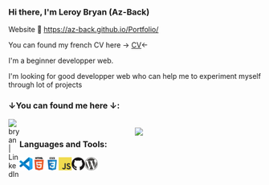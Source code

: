 ### Hi there, I'm Leroy Bryan (Az-Back)

Website 👋 https://az-back.github.io/Portfolio/

You can found my french CV here → [CV](https://az-back.github.io/CV/)←

I'm a beginner developper web.

I'm looking for good developper web who can help me to experiment myself through lot of projects

### ↓You can found me here ↓:

[<img align="left" alt="bryan | LinkedIn" width="22px" src="https://cdn.jsdelivr.net/npm/simple-icons@v3/icons/linkedin.svg" />][linkedin]

<br />

<img width="50%" align="right" src="https://github-readme-stats.vercel.app/api?username=Az-Back&show_icons=true&hide_border=true" />

### Languages and Tools:

<img align="left" alt="Visual Studio Code" width="26px" src="https://raw.githubusercontent.com/github/explore/80688e429a7d4ef2fca1e82350fe8e3517d3494d/topics/visual-studio-code/visual-studio-code.png" />
<img align="left" alt="HTML5" width="26px" src="https://raw.githubusercontent.com/github/explore/80688e429a7d4ef2fca1e82350fe8e3517d3494d/topics/html/html.png" />
<img align="left" alt="CSS3" width="26px" src="https://raw.githubusercontent.com/github/explore/80688e429a7d4ef2fca1e82350fe8e3517d3494d/topics/css/css.png" />

<img align="left" alt="JavaScript" width="26px" src="https://raw.githubusercontent.com/github/explore/80688e429a7d4ef2fca1e82350fe8e3517d3494d/topics/javascript/javascript.png" />

<img align="left" alt="GitHub" width="26px" src="https://raw.githubusercontent.com/github/explore/78df643247d429f6cc873026c0622819ad797942/topics/github/github.png" />

<img align="left" alt="WordPress" width="26px" src="https://raw.githubusercontent.com/github/explore/78df643247d429f6cc873026c0622819ad797942/topics/wordpress/wordpress.png" />

[linkedin]: https://www.linkedin.com/in/bryan-leroy/
